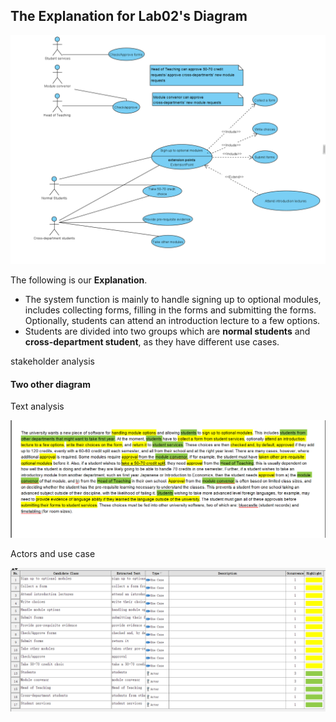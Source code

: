 ## The Explanation for Lab02's Diagram

![d](../diagram/final_casediagram.jpg)



The following is our **Explanation**.

- The system function is mainly to handle signing up to optional modules, includes collecting forms, filling in the forms and submitting the forms. Optionally, students can attend an introduction lecture to a few options.
- Students are divided into two groups which are **normal students** and **cross-department student**, as they have different use cases.

stakeholder analysis

#### Two other diagram

Text analysis

![diagram](../diagram/text_analysis.jpg)



Actors and use case

![case_diagram](../diagram/actor_usecase.jpg)


